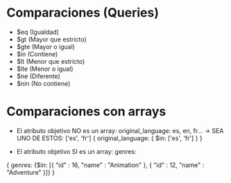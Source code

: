 # Comparaciones (Queries)
- $eq (Igualdad)
- $gt (Mayor que estricto)
- $gte (Mayor o igual)
- $in (Contiene)
- $lt (Menor que estricto)
- $lte (Menor o igual)
- $ne (Diferente)
- $nin (No contiene)

# Comparaciones con arrays
- El atributo objetivo NO es un array:
original_language: es, en, fr... -> SEA UNO DE ESTOS: ['es', 'fr']
{
    original_language: { $in: ['es', 'fr'] }
}

- El atributo objetivo SI es un array:
genres: 

{
    genres: {$in: [{
            "id" : 16, 
            "name" : "Animation"
        },  {
            "id" : 12, 
            "name" : "Adventure"
        }]}
}
